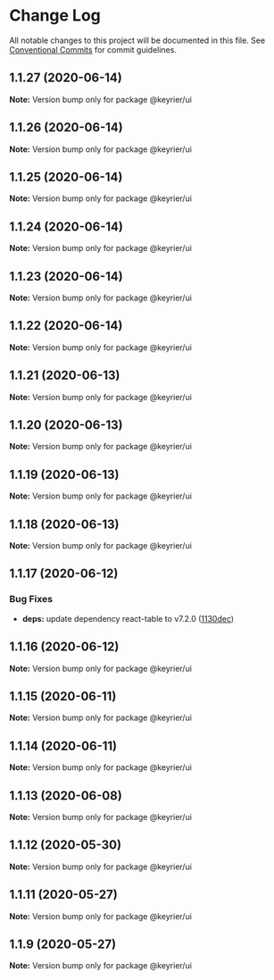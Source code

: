 # Change Log

All notable changes to this project will be documented in this file.
See [Conventional Commits](https://conventionalcommits.org) for commit guidelines.

## 1.1.27 (2020-06-14)

**Note:** Version bump only for package @keyrier/ui





## 1.1.26 (2020-06-14)

**Note:** Version bump only for package @keyrier/ui





## 1.1.25 (2020-06-14)

**Note:** Version bump only for package @keyrier/ui





## 1.1.24 (2020-06-14)

**Note:** Version bump only for package @keyrier/ui





## 1.1.23 (2020-06-14)

**Note:** Version bump only for package @keyrier/ui





## 1.1.22 (2020-06-14)

**Note:** Version bump only for package @keyrier/ui





## 1.1.21 (2020-06-13)

**Note:** Version bump only for package @keyrier/ui





## 1.1.20 (2020-06-13)

**Note:** Version bump only for package @keyrier/ui





## 1.1.19 (2020-06-13)

**Note:** Version bump only for package @keyrier/ui





## 1.1.18 (2020-06-13)

**Note:** Version bump only for package @keyrier/ui





## 1.1.17 (2020-06-12)


### Bug Fixes

* **deps:** update dependency react-table to v7.2.0 ([1130dec](https://github.com/magoo-magoo/keyrier-json/commit/1130dec418b05a56cd40f313c0d6065f1691568b))





## 1.1.16 (2020-06-12)

**Note:** Version bump only for package @keyrier/ui





## 1.1.15 (2020-06-11)

**Note:** Version bump only for package @keyrier/ui





## 1.1.14 (2020-06-11)

**Note:** Version bump only for package @keyrier/ui





## 1.1.13 (2020-06-08)

**Note:** Version bump only for package @keyrier/ui





## 1.1.12 (2020-05-30)

**Note:** Version bump only for package @keyrier/ui





## 1.1.11 (2020-05-27)

**Note:** Version bump only for package @keyrier/ui





## 1.1.9 (2020-05-27)

**Note:** Version bump only for package @keyrier/ui
